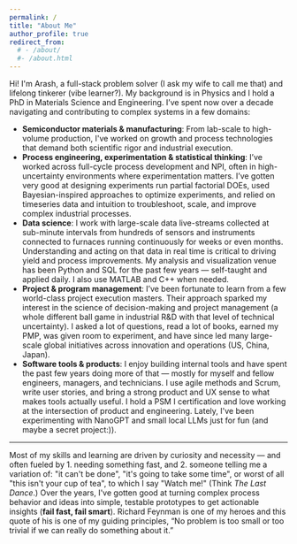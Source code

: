 ```yaml
---
permalink: /
title: "About Me"
author_profile: true
redirect_from: 
  # - /about/
  #- /about.html
---
```


Hi! I'm Arash, a full-stack problem solver (I ask my wife to call me that) and lifelong tinkerer (vibe learner?). My background is in Physics and I hold a PhD in Materials Science and Engineering. I’ve spent now over a decade navigating and contributing to complex systems in a few domains:

- **Semiconductor materials & manufacturing**: From lab-scale to high-volume production, I've worked on growth and process technologies that demand both scientific rigor and industrial execution.
- **Process engineering, experimentation & statistical thinking**: I’ve worked across full-cycle process development and NPI, often in high-uncertainty environments where experimentation matters. I’ve gotten very good at designing experiments run partial factorial DOEs, used Bayesian-inspired approaches to optimize experiments, and relied on timeseries data and intuition to troubleshoot, scale, and improve complex industrial processes.
- **Data science**: I work with large-scale data live-streams collected at sub-minute intervals from hundreds of sensors and instruments connected to furnaces running continuously for weeks or even months. Understanding and acting on that data in real time is critical to driving yield and process improvements. My analysis and visualization venue has been Python and SQL for the past few years — self-taught and applied daily. I also use MATLAB and C++ when needed.
- **Project & program management**: I’ve been fortunate to learn from a few world-class project execution masters. Their approach sparked my interest in the science of decision-making and project management (a whole different ball game in industrial R&D with that level of technical uncertainty). I asked a lot of questions, read a lot of books, earned my PMP, was given room to experiment, and have since led many large-scale global initiatives across innovation and operations (US, China, Japan).
- **Software tools & products**: I enjoy building internal tools and have spent the past few years doing more of that — mostly for myself and fellow engineers, managers, and technicians. I use agile methods and Scrum, write user stories, and bring a strong product and UX sense to what makes tools actually useful. I hold a PSM I certification and love working at the intersection of product and engineering. Lately, I've been experimenting with NanoGPT and small local LLMs just for fun (and maybe a secret project:)). 

---

Most of my skills and learning are driven by curiosity and necessity — and often fueled by 1. needing something fast, and 2. someone telling me a variation of: "it can't be done", "it's going to take some time", or worst of all "this isn't your cup of tea", to which I say "Watch me!" (Think *The Last Dance*.) Over the years, I've gotten good at turning complex process behavior and ideas into simple, testable prototypes to get actionable insights (**fail fast, fail smart**). Richard Feynman is one of my heroes and this quote of his is one of my guiding principles, “No problem is too small or too trivial if we can really do something about it.”

